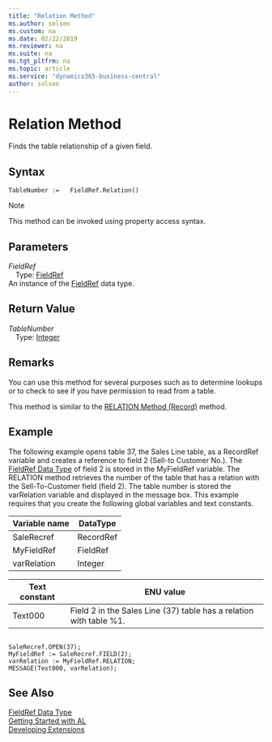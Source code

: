 ```yaml
---
title: "Relation Method"
ms.author: solsen
ms.custom: na
ms.date: 02/22/2019
ms.reviewer: na
ms.suite: na
ms.tgt_pltfrm: na
ms.topic: article
ms.service: "dynamics365-business-central"
author: solsen
---
```

[//]: # (START>DO_NOT_EDIT)
[//]: # (IMPORTANT:Do not edit any of the content between here and the END>DO_NOT_EDIT.)
[//]: # (Any modifications should be made in the .xml files in the ModernDev repo.)
# Relation Method
Finds the table relationship of a given field.


## Syntax
```
TableNumber :=   FieldRef.Relation()
```
> [!NOTE]  
> This method can be invoked using property access syntax.  

## Parameters
*FieldRef*  
&emsp;Type: [FieldRef](fieldref-data-type.md)  
An instance of the [FieldRef](fieldref-data-type.md) data type.  

## Return Value
*TableNumber*  
&emsp;Type: [Integer](../integer/integer-data-type.md)  
  


[//]: # (IMPORTANT: END>DO_NOT_EDIT)


## Remarks  
 You can use this method for several purposes such as to determine lookups or to check to see if you have permission to read from a table.  
  
 This method is similar to the [RELATION Method \(Record\)](../../methods/devenv-relation-method-record.md) method.  
  
## Example  
 The following example opens table 37, the Sales Line table, as a RecordRef variable and creates a reference to field 2 \(Sell-to Customer No.\). The [FieldRef Data Type](../../datatypes/devenv-fieldref-data-type.md) of field 2 is stored in the MyFieldRef variable. The RELATION method retrieves the number of the table that has a relation with the Sell-To-Customer field \(field 2\). The table number is stored the varRelation variable and displayed in the message box. This example requires that you create the following global variables and text constants.  
  
|Variable name|DataType|  
|-------------------|--------------|  
|SaleRecref|RecordRef|  
|MyFieldRef|FieldRef|  
|varRelation|Integer|  
  
|Text constant|ENU value|  
|-------------------|---------------|  
|Text000|Field 2 in the Sales Line \(37\) table has a relation with table %1.|  
  
```  
  
SaleRecref.OPEN(37);  
MyFieldRef := SaleRecref.FIELD(2);  
varRelation := MyFieldRef.RELATION;  
MESSAGE(Text000, varRelation);  
```  
  
## See Also
[FieldRef Data Type](fieldref-data-type.md)  
[Getting Started with AL](../../devenv-get-started.md)  
[Developing Extensions](../../devenv-dev-overview.md)